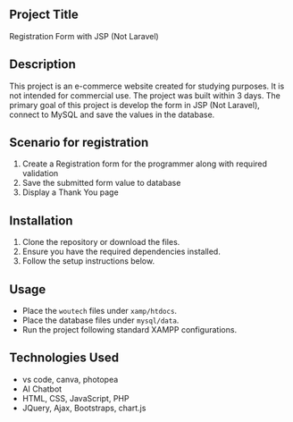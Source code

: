 ## Project Title
Registration Form with JSP (Not Laravel)

## Description
This project is an e-commerce website created for studying purposes. It is not intended for commercial use. The project was built within 3 days. 
The primary goal of this project is develop the form in JSP (Not Laravel), connect to MySQL and save the values in the database. 

## Scenario for registration
1. Create a Registration form for the programmer along with required validation
2. Save the submitted form value to database
3. Display a Thank You page

## Installation
1. Clone the repository or download the files.
2. Ensure you have the required dependencies installed.
3. Follow the setup instructions below.

## Usage
- Place the `woutech` files under `xamp/htdocs`.
- Place the database files under `mysql/data`.
- Run the project following standard XAMPP configurations.

## Technologies Used
- vs code, canva, photopea
- AI Chatbot 
- HTML, CSS, JavaScript, PHP
- JQuery, Ajax, Bootstraps, chart.js
